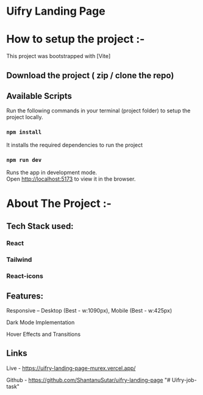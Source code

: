 # Uifry Landing Page

# How to setup the project :-

This project was bootstrapped with [Vite]

## Download the project ( zip / clone the repo)

## Available Scripts

Run the following commands in your terminal (project folder) to setup the project locally.

### `npm install`

It installs the required dependencies to run the project

### `npm run dev`

Runs the app in development mode.\
Open [http://localhost:5173](http://localhost:5173) to view it in the browser.

# About The Project :-

## Tech Stack used:

### React

### Tailwind

### React-icons

## 

## Features:

Responsive – Desktop (Best - w:1090px), Mobile (Best - w:425px)

Dark Mode Implementation

Hover Effects and Transitions

## 

## Links

Live - https://uifry-landing-page-murex.vercel.app/

Github - https://github.com/ShantanuSutar/uifry-landing-page
"# Uifry-job-task" 

